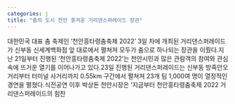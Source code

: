```yaml
---
categories: j
title: "춤의 도시 천안 흥겨운 거리댄스퍼레이드 장관"
---
```

대한민국 대표 춤 축제인 ‘천안흥타령춤축제 2022’ 3일 차에 개최된 거리댄스퍼레이드가 신부동 신세계백화점 앞 대로에서 펼쳐져 모두가 춤으로 하나되는 장관을 이뤘다.지난 21일부터 진행된 ‘천안흥타령춤축제 2022’는 천안시민과 많은 관람객의 참여와 관심 속에 뜨거운 열기를 이어나가고 있다.23일 진행된 거리댄스퍼레이드는 신부동 방죽안오거리부터 터미널 사거리까지 0.55km 구간에서 펼쳐져 23개 팀 1,000여 명이 열정적인 경연을 펼쳤다.식전공연 이후 박상돈 천안시장은 ‘지금부터 천안흥타령춤축제 2022 거리댄스퍼레이드의 힘찬